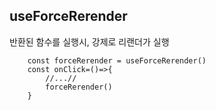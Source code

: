## useForceRerender

반환된 함수를 실행시, 강제로 리랜더가 실행

```tsx
    const forceRerender = useForceRerender()
    const onClick=()=>{
        //...//
        forceRerender()
    }

```

